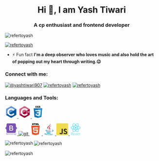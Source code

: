  <h1 align="center">Hi 👋, I am Yash Tiwari</h1>
<h3 align="center">A cp enthusiast and frontend developer</h3>

<p align="left"> <img src="https://komarev.com/ghpvc/?username=refertoyash&label=Profile%20views&color=0e75b6&style=flat" alt="refertoyash" /> </p>

<p align="left"> <a href="https://github.com/ryo-ma/github-profile-trophy"><img src="https://github-profile-trophy.vercel.app/?username=refertoyash" alt="refertoyash" /></a> </p>

- ⚡ Fun fact **I'm a deep observer who loves music and also hold the art of popping out my heart through writing.😉**

<h3 align="left">Connect with me:</h3>
<p align="left">
<a href="https://twitter.com/@yashtiwari907" target="blank"><img align="center" src="https://raw.githubusercontent.com/rahuldkjain/github-profile-readme-generator/master/src/images/icons/Social/twitter.svg" alt="@yashtiwari907" height="30" width="40" /></a>
<a href="https://linkedin.com/in/refertoyash" target="blank"><img align="center" src="https://raw.githubusercontent.com/rahuldkjain/github-profile-readme-generator/master/src/images/icons/Social/linked-in-alt.svg" alt="refertoyash" height="30" width="40" /></a>
<a href="https://www.codechef.com/users/refertoyash" target="blank"><img align="center" src="https://cdn.jsdelivr.net/npm/simple-icons@3.1.0/icons/codechef.svg" alt="refertoyash" height="30" width="40" /></a>
</p>

<h3 align="left">Languages and Tools:</h3>
<img src="https://raw.githubusercontent.com/devicons/devicon/master/icons/c/c-original.svg" alt="c" width="40" height="40"/></a><a href="https://www.w3schools.com/cpp/" target="_blank"> <img src="https://raw.githubusercontent.com/devicons/devicon/master/icons/cplusplus/cplusplus-original.svg" alt="cplusplus" width="40" height="40"/> </a> <a href="https://www.w3schools.com/css/" target="_blank"> <img src="https://raw.githubusercontent.com/devicons/devicon/master/icons/css3/css3-original-wordmark.svg" alt="css3" width="40" height="40"/> </a> <a href="https://git-scm.com/" target="_blank"><p align="left"> <a href="https://getbootstrap.com" target="_blank"> <img src="https://raw.githubusercontent.com/devicons/devicon/master/icons/bootstrap/bootstrap-plain-wordmark.svg" alt="bootstrap" width="40" height="40"/> </a> <a href="https://www.cprogramming.com/" target="_blank"> <img src="https://www.vectorlogo.zone/logos/git-scm/git-scm-icon.svg" alt="git" width="40" height="40"/> </a> <a href="https://www.w3.org/html/" target="_blank"> <img src="https://raw.githubusercontent.com/devicons/devicon/master/icons/html5/html5-original-wordmark.svg" alt="html5" width="40" height="40"/> </a> <a href="https://www.java.com" target="_blank"> <img src="https://raw.githubusercontent.com/devicons/devicon/master/icons/java/java-original.svg" alt="java" width="40" height="40"/> </a> <a href="https://developer.mozilla.org/en-US/docs/Web/JavaScript" target="_blank"> <img src="https://raw.githubusercontent.com/devicons/devicon/master/icons/javascript/javascript-original.svg" alt="javascript" width="40" height="40"/> </a> <a href="https://reactjs.org/" target="_blank"> <img src="https://raw.githubusercontent.com/devicons/devicon/master/icons/react/react-original-wordmark.svg" alt="react" width="40" height="40"/> </a> </p>

<p><img align="left" src="https://github-readme-stats.vercel.app/api/top-langs?username=refertoyash&show_icons=true&locale=en&layout=compact" alt="refertoyash" /></p>

<p>&nbsp;<img align="center" src="https://github-readme-stats.vercel.app/api?username=refertoyash&show_icons=true&locale=en" alt="refertoyash" /></p>

<p><img align="center" src="https://github-readme-streak-stats.herokuapp.com/?user=refertoyash&" alt="refertoyash" /></p>
